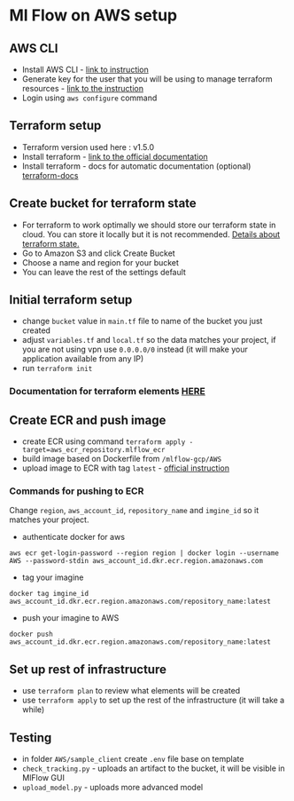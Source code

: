 # Ml Flow on AWS setup
## AWS CLI
- Install AWS CLI - [link to instruction](https://docs.aws.amazon.com/cli/latest/userguide/getting-started-install.html)
- Generate key for the user that you will be using to manage terraform resources - [link to the instruction](https://docs.aws.amazon.com/powershell/latest/userguide/pstools-appendix-sign-up.html)
- Login using `aws configure` command

## Terraform setup
- Terraform version used here :  v1.5.0
- Install terraform - [link to the official documentation](https://developer.hashicorp.com/terraform/tutorials/aws-get-started/install-cli)
- Install terraform - docs for automatic documentation (optional) [terraform-docs](https://terraform-docs.io/user-guide/installation/)

## Create bucket for terraform state
- For terraform to work optimally we should store our terraform state in cloud. You can store it locally but it is not recommended. [Details about terraform state.](https://developer.hashicorp.com/terraform/language/state)
- Go to Amazon S3 and click Create Bucket
- Choose a name and region for your bucket 
- You can leave the rest of the settings default

## Initial terraform setup
- change `bucket` value in `main.tf` file to name of the bucket you just created
- adjust `variables.tf` and `local.tf` so the data matches your project, if you are not using vpn use `0.0.0.0/0` instead (it will make your application available from any IP)
- run `terraform init`

### Documentation for terraform elements [HERE](terraform/AWS/README.md)

## Create ECR and push image
- create ECR using command `terraform apply -target=aws_ecr_repository.mlflow_ecr`
- build image based on Dockerfile from `/mlflow-gcp/AWS`
- upload image to ECR with tag `latest` - [official instruction](https://docs.aws.amazon.com/AmazonECR/latest/userguide/docker-push-ecr-image.html)


### Commands for pushing to ECR
Change `region`, `aws_account_id`, `repository_name` and `imgine_id`
so it matches your project.

- authenticate docker for aws 

`aws ecr get-login-password --region region | docker login --username AWS --password-stdin aws_account_id.dkr.ecr.region.amazonaws.com`

- tag your imagine 

`docker tag imgine_id aws_account_id.dkr.ecr.region.amazonaws.com/repository_name:latest`

- push your imagine to AWS

`docker push aws_account_id.dkr.ecr.region.amazonaws.com/repository_name:latest`

## Set up rest of infrastructure 
- use `terraform plan` to review what elements will be created 
- use `terraform apply` to set up the rest of the infrastructure (it will take a while)

## Testing 
- in folder `AWS/sample_client` create `.env` file base on template
- `check_tracking.py` - uploads an artifact to the bucket, it will be visible in MlFlow GUI 
- `upload_model.py` - uploads more advanced model
